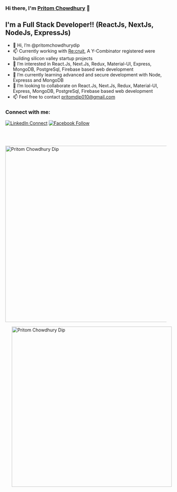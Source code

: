### Hi there, I'm [Pritom Chowdhury][website] 👋

## I'm a Full Stack Developer!! (ReactJs, NextJs, NodeJs, ExpressJs)

-   👋 Hi, I’m @pritomchowdhurydip
-   📫 Currently working with [Re:cruit][recruit], A Y-Combinator registered were building silicon valley startup projects
-   👀 I’m interested in React.Js, Next.Js, Redux, Material-UI, Express, MongoDB, PostgreSql, Firebase based web development
-   🌱 I’m currently learning advanced and secure development with Node, Expresss and MongoDB
-   💞️ I’m looking to collaborate on React.Js, Next.Js, Redux, Material-UI, Express, MongoDB, PostgreSql, Firebase based web development
-   📫 Feel free to contact pritomdip010@gmail.com

### Connect with me:

[![LinkedIn Connect](https://img.shields.io/badge/%20-Connect-black?color=14171A&labelColor=212121&logo=linkedin&logoColor=ffffff)](https://www.linkedin.com/in/pritom-chowdhury-dip/)
[![Facebook Follow](https://img.shields.io/badge/%20-Follow-black?color=14171A&labelColor=1976d2&logo=facebook&logoColor=ffffff)](https://web.facebook.com/pritomchowdhurydip)

<br />

[recruit]: https://recruit.so/
[website]: https://pritom-dip.web.app/

&nbsp;<img align="center" src="https://github-readme-stats.vercel.app/api?username=pritom-dip&show_icons=true&theme=mona=kali&title_color=3cb480&locale=en" alt="Pritom Chowdhury Dip" width="550px" />

<img src="https://github-readme-stats.vercel.app/api/top-langs?username=pritom-dip&show_icons=true&theme=react&title_color=white&locale=en&layout=compact" alt="Pritom Chowdhury Dip" width="500px" style="margin-left: 20px;" />

